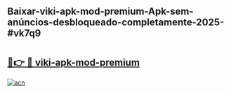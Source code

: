 ## Baixar-viki-apk-mod-premium-Apk-sem-anúncios-desbloqueado-completamente-2025-#vk7q9

# <h2><a href="https://ainizakaria.my?title=viki-apk-mod-premium&ref=22M">🔗👉 🔴 viki-apk-mod-premium</a></h2>

[![acn](https://github.com/user-attachments/assets/0f9c940e-d8b0-45ae-aac7-cd30a18b3e1c)](https://ainizakaria.my?title=viki-apk-mod-premium&ref=22M)

